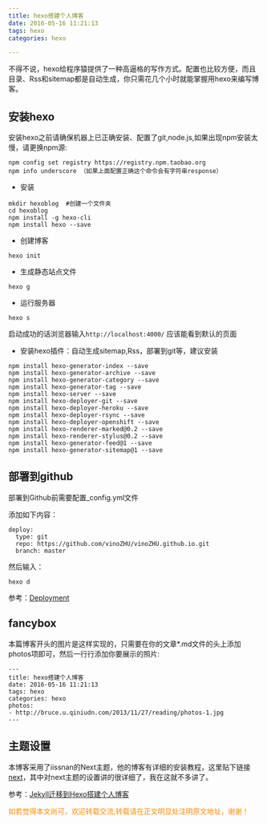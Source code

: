 ```yaml
---
title: hexo搭建个人博客
date: 2016-05-16 11:21:13
tags: hexo
categories: hexo

---
```

不得不说，hexo给程序猿提供了一种高逼格的写作方式。配置也比较方便，而且目录、Rss和sitemap都是自动生成，你只需花几个小时就能掌握用hexo来编写博客。

## 安装hexo
安装hexo之前请确保机器上已正确安装、配置了git,node.js,如果出现npm安装太慢，请更换npm源:

```
npm config set registry https://registry.npm.taobao.org
npm info underscore （如果上面配置正确这个命令会有字符串response）
 ```

- 安装

```
mkdir hexoblog  #创建一个文件夹
cd hexoblog
npm install -g hexo-cli
npm install hexo --save
```

- 创建博客

```
hexo init
```

- 生成静态站点文件

```
hexo g
```

- 运行服务器

```
hexo s
```

启动成功的话浏览器输入`http://localhost:4000/`
应该能看到默认的页面
- 安装hexo插件：自动生成sitemap,Rss，部署到git等，建议安装

```
npm install hexo-generator-index --save
npm install hexo-generator-archive --save
npm install hexo-generator-category --save
npm install hexo-generator-tag --save
npm install hexo-server --save
npm install hexo-deployer-git --save
npm install hexo-deployer-heroku --save
npm install hexo-deployer-rsync --save
npm install hexo-deployer-openshift --save
npm install hexo-renderer-marked@0.2 --save
npm install hexo-renderer-stylus@0.2 --save
npm install hexo-generator-feed@1 --save
npm install hexo-generator-sitemap@1 --save
```

## 部署到github
部署到Github前需要配置_config.yml文件

添加如下内容：

```
deploy:
  type: git
  repo: https://github.com/vinoZHU/vinoZHU.github.io.git
  branch: master
```

然后输入：

```
hexo d
```

参考：[Deployment](https://hexo.io/docs/deployment.html)
## fancybox

本篇博客开头的图片是这样实现的，只需要在你的文章*.md文件的头上添加photos项即可，然后一行行添加你要展示的照片:
```
---
title: hexo搭建个人博客
date: 2016-05-16 11:21:13
tags: hexo
categories: hexo
photos:
- http://bruce.u.qiniudn.com/2013/11/27/reading/photos-1.jpg
---
```

## 主题设置
本博客采用了iissnan的Next主题，他的博客有详细的安装教程，这里贴下链接[next](http://theme-next.iissnan.com/)，其中对next主题的设置讲的很详细了，我在这就不多讲了。

参考：[Jekyll迁移到Hexo搭建个人博客](http://www.ezlippi.com//blog/2016/02/jekyll-to-hexo.html)

<font color= Darkorange>如若觉得本文尚可，欢迎转载交流,转载请在正文明显处注明原文地址，谢谢！</font>
